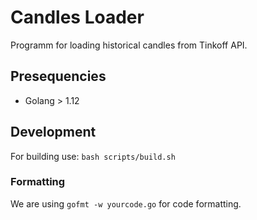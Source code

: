 # Candles Loader

Programm for loading historical candles from Tinkoff API.

## Presequencies

* Golang > 1.12

## Development

For building use: `bash scripts/build.sh`

### Formatting

We are using `gofmt -w yourcode.go` for code formatting.
